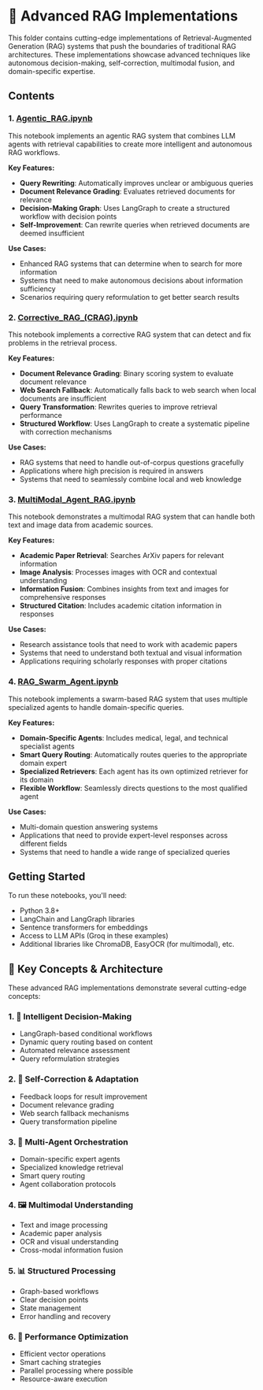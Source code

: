# 🔬 Advanced RAG Implementations

This folder contains cutting-edge implementations of Retrieval-Augmented Generation (RAG) systems that push the boundaries of traditional RAG architectures. These implementations showcase advanced techniques like autonomous decision-making, self-correction, multimodal fusion, and domain-specific expertise.

## Contents

### 1. [Agentic_RAG.ipynb](./Agentic_RAG.ipynb)
This notebook implements an agentic RAG system that combines LLM agents with retrieval capabilities to create more intelligent and autonomous RAG workflows.

**Key Features:**
- **Query Rewriting**: Automatically improves unclear or ambiguous queries
- **Document Relevance Grading**: Evaluates retrieved documents for relevance
- **Decision-Making Graph**: Uses LangGraph to create a structured workflow with decision points
- **Self-Improvement**: Can rewrite queries when retrieved documents are deemed insufficient

**Use Cases:**
- Enhanced RAG systems that can determine when to search for more information
- Systems that need to make autonomous decisions about information sufficiency
- Scenarios requiring query reformulation to get better search results

### 2. [Corrective_RAG_(CRAG).ipynb](./Corrective_RAG_(CRAG).ipynb)
This notebook implements a corrective RAG system that can detect and fix problems in the retrieval process.

**Key Features:**
- **Document Relevance Grading**: Binary scoring system to evaluate document relevance
- **Web Search Fallback**: Automatically falls back to web search when local documents are insufficient
- **Query Transformation**: Rewrites queries to improve retrieval performance
- **Structured Workflow**: Uses LangGraph to create a systematic pipeline with correction mechanisms

**Use Cases:**
- RAG systems that need to handle out-of-corpus questions gracefully
- Applications where high precision is required in answers
- Systems that need to seamlessly combine local and web knowledge

### 3. [MultiModal_Agent_RAG.ipynb](./MultiModal_Agent_RAG.ipynb)
This notebook demonstrates a multimodal RAG system that can handle both text and image data from academic sources.

**Key Features:**
- **Academic Paper Retrieval**: Searches ArXiv papers for relevant information
- **Image Analysis**: Processes images with OCR and contextual understanding
- **Information Fusion**: Combines insights from text and images for comprehensive responses
- **Structured Citation**: Includes academic citation information in responses

**Use Cases:**
- Research assistance tools that need to work with academic papers
- Systems that need to understand both textual and visual information
- Applications requiring scholarly responses with proper citations

### 4. [RAG_Swarm_Agent.ipynb](./RAG_Swarm_Agent.ipynb)
This notebook implements a swarm-based RAG system that uses multiple specialized agents to handle domain-specific queries.

**Key Features:**
- **Domain-Specific Agents**: Includes medical, legal, and technical specialist agents
- **Smart Query Routing**: Automatically routes queries to the appropriate domain expert
- **Specialized Retrievers**: Each agent has its own optimized retriever for its domain
- **Flexible Workflow**: Seamlessly directs questions to the most qualified agent

**Use Cases:**
- Multi-domain question answering systems
- Applications that need to provide expert-level responses across different fields
- Systems that need to handle a wide range of specialized queries

## Getting Started

To run these notebooks, you'll need:
- Python 3.8+
- LangChain and LangGraph libraries
- Sentence transformers for embeddings
- Access to LLM APIs (Groq in these examples)
- Additional libraries like ChromaDB, EasyOCR (for multimodal), etc.

## 🔑 Key Concepts & Architecture

These advanced RAG implementations demonstrate several cutting-edge concepts:

### 1. 🧠 Intelligent Decision-Making
- LangGraph-based conditional workflows
- Dynamic query routing based on content
- Automated relevance assessment
- Query reformulation strategies

### 2. 🔄 Self-Correction & Adaptation
- Feedback loops for result improvement
- Document relevance grading
- Web search fallback mechanisms
- Query transformation pipeline

### 3. 👥 Multi-Agent Orchestration
- Domain-specific expert agents
- Specialized knowledge retrieval
- Smart query routing
- Agent collaboration protocols

### 4. 🖼️ Multimodal Understanding
- Text and image processing
- Academic paper analysis
- OCR and visual understanding
- Cross-modal information fusion

### 5. 📊 Structured Processing
- Graph-based workflows
- Clear decision points
- State management
- Error handling and recovery

### 6. 🎯 Performance Optimization
- Efficient vector operations
- Smart caching strategies
- Parallel processing where possible
- Resource-aware execution
